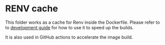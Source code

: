 # RENV cache

This folder works as a cache for Renv inside the Dockerfile.
Please refer to to [development guide](../development_guide.md) for how to use it to speed up the builds.

It is also used in GitHub actions to accelerate the image build.
